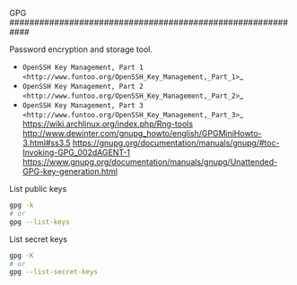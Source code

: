 GPG
############################################################

Password encryption and storage tool.

- `OpenSSH Key Management, Part 1 <http://www.funtoo.org/OpenSSH_Key_Management,_Part_1>`_
- `OpenSSH Key Management, Part 2 <http://www.funtoo.org/OpenSSH_Key_Management,_Part_2>`_
- `OpenSSH Key Management, Part 3 <http://www.funtoo.org/OpenSSH_Key_Management,_Part_3>`_
https://wiki.archlinux.org/index.php/Rng-tools
http://www.dewinter.com/gnupg_howto/english/GPGMiniHowto-3.html#ss3.5
https://gnupg.org/documentation/manuals/gnupg/#toc-Invoking-GPG_002dAGENT-1
https://www.gnupg.org/documentation/manuals/gnupg/Unattended-GPG-key-generation.html

List public keys

```bash
gpg -k
# or 
gpg --list-keys
```

List secret keys

```bash
gpg -K
# or 
gpg --list-secret-keys
```
